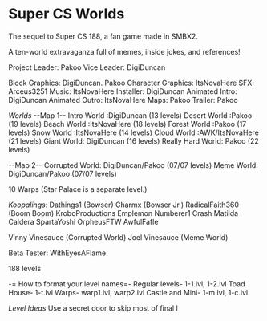 # Super CS Worlds
The sequel to Super CS 188, a fan game made in SMBX2.

A ten-world extravaganza full of memes, inside jokes, and references!

Project Leader: Pakoo
Vice Leader: DigiDuncan

Block Graphics: DigiDuncan. Pakoo
Character Graphics: ItsNovaHere
SFX: Arceus3251
Music: ItsNovaHere
Installer: DigiDuncan
Animated Intro: DigiDuncan
Animated Outro: ItsNovaHere
Maps: Pakoo
Trailer: Pakoo

*Worlds*
--Map 1--
Intro World :DigiDuncan (13 levels)
Desert World :Pakoo (19 levels)
Beach World :ItsNovaHere (18 levels)
Forest World :Pakoo (17 levels)
Snow World :ItsNovaHere (14 levels)
Cloud World :AWK/ItsNovaHere (21 levels)
Giant World: DigiDuncan (16 levels)
Really Hard World: Pakoo (22 levels)

--Map 2--
Corrupted World: DigiDuncan/Pakoo (07/07 levels)
Meme World: DigiDuncan/Pakoo (07/07 levels)

10 Warps (Star Palace is a separate level.)

*Koopalings*:
Dathings1 (Bowser)
Charmx (Bowser Jr.)
RadicalFaith360 (Boom Boom)
KroboProductions
Emplemon
Numberer1
Crash Matilda
Caldera
SpartaYoshi
OrpheusFTW
AwfulFafle

Vinny Vinesauce (Corrupted World)
Joel Vinesauce (Meme World)

Beta Tester: WithEyesAFlame

188 levels

-= How to format your level names=-
Regular levels- 1-1.lvl, 1-2.lvl
Toad House- 1-t.lvl
Warps- warp1.lvl, warp2.lvl
Castle and Mini- 1-m.lvl, 1-c.lvl

*Level Ideas*
Use a secret door to skip most of final l
